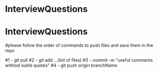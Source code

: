 # InterviewQuestions
# InterviewQuestions

#please follow the order of commands to push files and save them in the repo

#1 - git pull
#2 - git add ...(list of files)
#3 - commit -m "useful comments withind ouble quotes"
#4 - git push origin branchName
